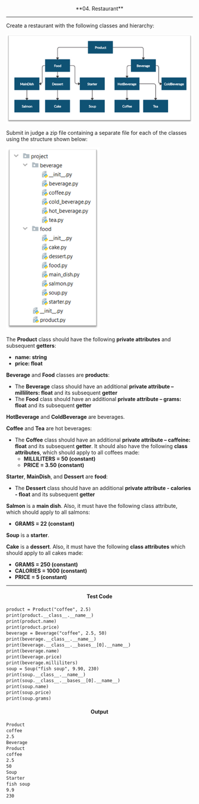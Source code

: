 <p align="center" font-size: 40px>**04. Restaurant**</p>

________________________________________________________

<p align="left">
Create a restaurant with the following classes and hierarchy:

![Picture1.png](Picture1.png)

Submit in judge a zip file containing a separate file for each of the classes using the structure shown below:

![Picture2.png](Picture2.png)

The **Product** class should have the following **private attributes** and subsequent **getters**:
- **name: string** 
- **price: float**

**Beverage** and **Food** classes are **products**:
- The **Beverage** class should have an additional **private attribute – milliliters: float** and its subsequent **getter**
- The **Food** class should have an additional **private attribute – grams: float** and its subsequent **getter**

**HotBeverage** and **ColdBeverage** are beverages.

**Coffee** and **Tea** are hot beverages:
- The **Coffee** class should have an additional **private attribute – caffeine: float** and its subsequent **getter**. It should also have the following **class attributes**, which should apply to all coffees made:
  - **MILLILITERS = 50 (constant)**
  - **PRICE = 3.50 (constant)**
  
**Starter**, **MainDish**, and **Dessert** are **food**: 
- The **Dessert** class should have an additional **private attribute - calories - float** and its subsequent **getter**

**Salmon** is a **main dish**. Also, it must have the following class attribute, which should apply to all salmons:
  - **GRAMS = 22 (constant)**

**Soup** is a **starter**.
  
**Cake** is a **dessert**. Also, it must have the following **class attributes** which should apply to all cakes made:
  - **GRAMS = 250 (constant)**
  - **CALORIES = 1000 (constant)**
  - **PRICE = 5 (constant)**
</p>

_____________________________________________________________

<h4 align="center">Test Code</h4>

```Pyton
product = Product("coffee", 2.5)
print(product.__class__.__name__)
print(product.name)
print(product.price)
beverage = Beverage("coffee", 2.5, 50)
print(beverage.__class__.__name__)
print(beverage.__class__.__bases__[0].__name__)
print(beverage.name)
print(beverage.price)
print(beverage.milliliters)
soup = Soup("fish soup", 9.90, 230)
print(soup.__class__.__name__)
print(soup.__class__.__bases__[0].__name__)
print(soup.name)
print(soup.price)
print(soup.grams)
```

<h4 align="center">Output</h4>

```
Product
coffee
2.5
Beverage
Product
coffee
2.5
50
Soup
Starter
fish soup
9.9
230
```
